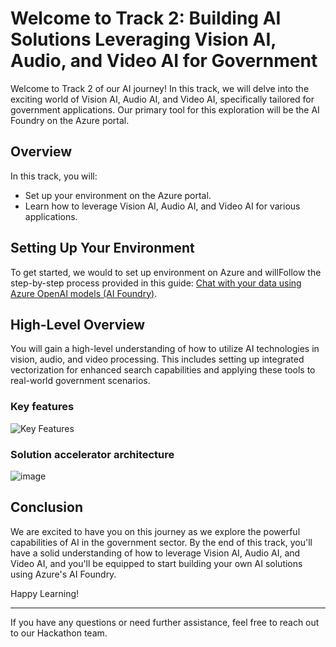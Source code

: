 # Welcome to Track 2: Building AI Solutions Leveraging Vision AI, Audio, and Video AI for Government  
  
Welcome to Track 2 of our AI journey! In this track, we will delve into the exciting world of Vision AI, Audio AI, and Video AI, specifically tailored for government applications. Our primary tool for this exploration will be the AI Foundry on the Azure portal.  
  
## Overview  
  
In this track, you will:  
- Set up your environment on the Azure portal.  
- Learn how to leverage Vision AI, Audio AI, and Video AI for various applications.  
  
## Setting Up Your Environment  
  
To get started, we would to set up environment on Azure and willFollow the step-by-step process provided in this guide: [Chat with your data using Azure OpenAI models (AI Foundry)](https://learn.microsoft.com/en-us/azure/ai-services/openai/use-your-data-quickstart?tabs=keyless%2Ctypescript-keyless%2Cpython-new&pivots=ai-foundry-portal).  
  
## High-Level Overview  
  
You will gain a high-level understanding of how to utilize AI technologies in vision, audio, and video processing. This includes setting up integrated vectorization for enhanced search capabilities and applying these tools to real-world government scenarios.  

### Key features

![Key Features](/images/keyfeatures.png)


### Solution accelerator architecture
![image](/images/DocGen_Azure_AI_Foundry_Architecture.png)


## Conclusion  
  
We are excited to have you on this journey as we explore the powerful capabilities of AI in the government sector. By the end of this track, you'll have a solid understanding of how to leverage Vision AI, Audio AI, and Video AI, and you'll be equipped to start building your own AI solutions using Azure's AI Foundry.  
  
Happy Learning!  
  
---  
  
If you have any questions or need further assistance, feel free to reach out to our Hackathon team.  
